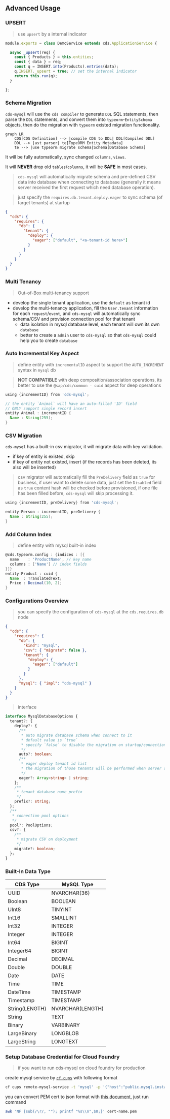 ## Advanced Usage

### UPSERT

> use `upsert` by a internal indicator

```js
module.exports = class DemoService extends cds.ApplicationService {

  async _upsert(req) {
    const { Products } = this.entities;
    const { data } = req;
    const q = INSERT.into(Products).entries(data);
    q.INSERT._upsert = true; // set the internal indicator
    return this.run(q);
  }

};
```

### Schema Migration

`cds-mysql` will use the `cds compiler` to generate `DDL` SQL statements, then parse the `DDL` statements, and convert them into `typeorm`-`EntitySchema` objects, then do the migration with `typeorm` existed migration functionality.

```mermaid
graph LR
    CDS[CDS Definition] --> |compile CDS to DDL| DDL[Compiled DDL]
    DDL --> |ast parser| te[TypeORM Entity Metadata]
    te --> |use typeorm migrate schema|Schema[Database Schema]
```

It will be fully automatically, sync changed `columns`, `views`.

It will **NEVER** drop old `tables`/`columns`, it will be **SAFE** in most cases.

> `cds-mysql` will automatically migrate schema and pre-defined CSV data into database when connecting to database (generally it means server received the first request which need database operation).

> just specify the `requires.db.tenant.deploy.eager` to sync schema (of target tenants) at startup

```json
{
  "cds": {
    "requires": {
      "db": {
        "tenant": {
          "deploy": {
            "eager": ["default", "<a-tenant-id here>"]
          }
        }
      }
    }
  }
}
```

### Multi Tenancy

> Out-of-Box multi-tenancy support

- develop the single tenant application, use the `default` as tenant id
- develop the multi-tenancy application, fill the `User.tenant` information for each `request`/`event`, and `cds-mysql` will automatically sync schema/CSV and provision connection pool for that tenant
  - data isolation in mysql database level, each tenant will own its own `database`
  - better to create a `admin` user to `cds-mysql` so that `cds-mysql` could help you to create `database`

### Auto Incremental Key Aspect

> define entity with `incrementalID` aspect to support the `AUTO_INCREMENT` syntax in `mysql` db

> **NOT COMPATIBLE** with deep composition/association operations, its better to use the `@sap/cds/common - cuid` aspect for deep operations

```groovy
using {incrementID} from 'cds-mysql';

// the entity `Animal` will have an auto-filled 'ID' field
// ONLY support single record insert
entity Animal : incrementID {
  Name : String(255);
}
```

### CSV Migration

`cds-mysql` has a built-in csv migrator, it will migrate data with key validation.

- if key of entity is existed, skip
- if key of entity not existed, insert (if the records has been deleted, its also will be inserted)

> csv migrator will automatically fill the `PreDelivery` field as `true`
> for business, if user want to delete some data, just set the `Disabled` field as `true`
> content hash will be checked before provisioned, if one file has been filled before, `cds-mysql` will skip processing it.

```groovy
using {incrementID, preDelivery} from 'cds-mysql';

entity Person : incrementID, preDelivery {
  Name : String(255);
}
```

### Add Column Index

> define entity with mysql built-in index

```groovy
@cds.typeorm.config : {indices : [{
  name    : 'ProductName', // key name
  columns : ['Name'] // index fields
}]}
entity Product : cuid {
  Name  : TranslatedText;
  Price : Decimal(10, 2);
}
```

### Configurations Overview

> you can specify the configuration of `cds-mysql` at the `cds.requires.db` node

```json
{
  "cds": {
    "requires": {
      "db": {
        "kind": "mysql",
        "csv": { "migrate": false },
        "tenant": {
          "deploy": {
            "eager": ["default"]
          }
        }
      },
      "mysql": { "impl": "cds-mysql" }
    }
  }
}
```

> interface

```ts
interface MysqlDatabaseOptions {
  tenant?: {
    deploy?: {
      /**
       * auto migrate database schema when connect to it
       * default value is `true`
       * specify `false` to disable the migration on startup/connection pool setup
       */
      auto?: boolean;
      /**
       * eager deploy tenant id list
       * the migration of those tenants will be performed when server startup
       */
      eager?: Array<string> | string;
    };
    /**
     * tenant database name prefix
     */
    prefix?: string;
  };
  /**
   * connection pool options
   */
  pool?: PoolOptions;
  csv?: {
    /**
     * migrate CSV on deployment
     */
    migrate?: boolean;
  };
}
```

### Built-In Data Type

| CDS Type       | MySQL Type       |
| -------------- | ---------------- |
| UUID           | NVARCHAR(36)     |
| Boolean        | BOOLEAN          |
| UInt8          | TINYINT          |
| Int16          | SMALLINT         |
| Int32          | INTEGER          |
| Integer        | INTEGER          |
| Int64          | BIGINT           |
| Integer64      | BIGINT           |
| Decimal        | DECIMAL          |
| Double         | DOUBLE           |
| Date           | DATE             |
| Time           | TIME             |
| DateTime       | TIMESTAMP        |
| Timestamp      | TIMESTAMP        |
| String(LENGTH) | NVARCHAR(LENGTH) |
| String         | TEXT             |
| Binary         | VARBINARY        |
| LargeBinary    | LONGBLOB         |
| LargeString    | LONGTEXT         |

### Setup Database Credential for Cloud Foundry

> if you want to run cds-mysql on cloud foundry for production

create mysql service by [`cf cups`](http://cli.cloudfoundry.org/en-US/cf/create-user-provided-service.html) with following format

```bash
cf cups remote-mysql-service -t 'mysql' -p '{"host":"public.mysql.instance.com","user":"cds-user","password":"CdsUser123$","database":"cds-user","port":3306,"ssl":{"ca":"-----BEGIN CERTIFICATE-----\n ......\n-----END CERTIFICATE-----\n"}}'
```

you can convert PEM cert to json format with [this document](https://docs.vmware.com/en/Unified-Access-Gateway/2.9/com.vmware.access-point-29-deploy-config/GUID-870AF51F-AB37-4D6C-B9F5-4BFEB18F11E9.html), just run command

```bash
awk 'NF {sub(/\r/, ""); printf "%s\\n",$0;}' cert-name.pem
```

